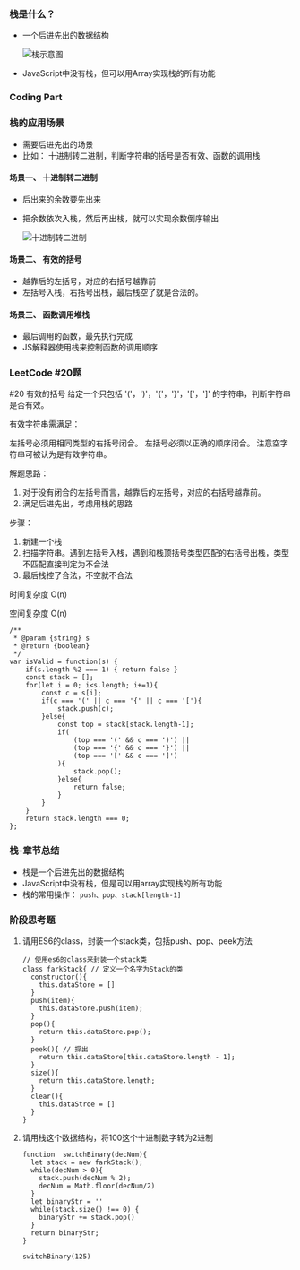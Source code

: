 ### 栈是什么？
* 一个后进先出的数据结构
  
  ![栈示意图](https://bkimg.cdn.bcebos.com/pic/8b82b9014a90f603eab7c55f3912b31bb051eda7?x-bce-process=image/watermark,image_d2F0ZXIvYmFpa2U4MA==,g_7,xp_5,yp_5)
* JavaScript中没有栈，但可以用Array实现栈的所有功能

### Coding Part

### 栈的应用场景
* 需要后进先出的场景
* 比如： 十进制转二进制，判断字符串的括号是否有效、函数的调用栈

#### 场景一、 十进制转二进制
* 后出来的余数要先出来
* 把余数依次入栈，然后再出栈，就可以实现余数倒序输出
  
  ![十进制转二进制](https://pic4.zhimg.com/80/50dfea3c43a68e1edc642f2bd23f997e_720w.jpg?source=1940ef5c)


#### 场景二、 有效的括号
* 越靠后的左括号，对应的右括号越靠前
* 左括号入栈，右括号出栈，最后栈空了就是合法的。

#### 场景三、 函数调用堆栈
* 最后调用的函数，最先执行完成
* JS解释器使用栈来控制函数的调用顺序

### LeetCode #20题
#20 有效的括号
给定一个只包括 '('，')'，'{'，'}'，'['，']' 的字符串，判断字符串是否有效。

有效字符串需满足：

左括号必须用相同类型的右括号闭合。
左括号必须以正确的顺序闭合。
注意空字符串可被认为是有效字符串。

解题思路：
1. 对于没有闭合的左括号而言，越靠后的左括号，对应的右括号越靠前。
2. 满足后进先出，考虑用栈的思路

步骤：
1. 新建一个栈
2. 扫描字符串。遇到左括号入栈，遇到和栈顶括号类型匹配的右括号出栈，类型不匹配直接判定为不合法
3. 最后栈控了合法，不空就不合法

时间复杂度 O(n)

空间复杂度 O(n)

```
/**
 * @param {string} s
 * @return {boolean}
 */
var isValid = function(s) {
    if(s.length %2 === 1) { return false }
    const stack = [];
    for(let i = 0; i<s.length; i+=1){
        const c = s[i];
        if(c === '(' || c === '{' || c === '['){
            stack.push(c);
        }else{
            const top = stack[stack.length-1];
            if(
                (top === '(' && c === ')') ||
                (top === '{' && c === '}') ||
                (top === '[' && c === ']')
            ){
                stack.pop();
            }else{
                return false;
            }
        }
    }
    return stack.length === 0;
};
```

### 栈-章节总结
* 栈是一个后进先出的数据结构
* JavaScript中没有栈，但是可以用array实现栈的所有功能
* 栈的常用操作： `push、pop、stack[length-1]`

### 阶段思考题
1. 请用ES6的class，封装一个stack类，包括push、pop、peek方法

    ```
    // 使用es6的class来封装一个stack类
    class farkStack{ // 定义一个名字为Stack的类
      constructor(){
        this.dataStore = []
      }
      push(item){
        this.dataStore.push(item);
      }
      pop(){
        return this.dataStore.pop();
      }
      peek(){ // 探出
        return this.dataStore[this.dataStore.length - 1];
      }
      size(){
        return this.dataStore.length;
      }
      clear(){
        this.dataStroe = []
      }
    }
    ```

2. 请用栈这个数据结构，将100这个十进制数字转为2进制
    ```
    function  switchBinary(decNum){
      let stack = new farkStack();
      while(decNum > 0){
        stack.push(decNum % 2);
        decNum = Math.floor(decNum/2)
      }
      let binaryStr = ''
      while(stack.size() !== 0) {
        binaryStr += stack.pop()
      }
      return binaryStr;
    }

    switchBinary(125)
    ```